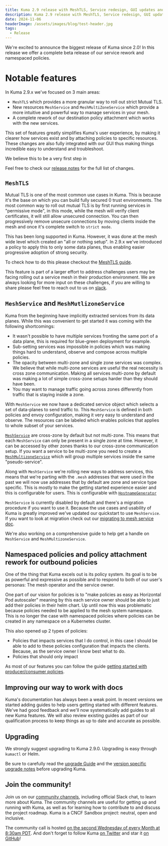 ```yaml
---
title: Kuma 2.9 release with MeshTLS, Service redesign, GUI updates and more...
description: Kuma 2.9 release with MeshTLS, Service redesign, GUI updates and more...
date: 2024-11-06
headerImage: /assets/images/blog/test-header.jpg
tags:
  - Release
---
```


We're excited to announce the biggest release of Kuma since 2.0! 
In this release we offer a complete beta release of our service rework and namespaced policies.

# Notable features
In Kuma 2.9.x we've focused on 3 main areas:
* `MeshTLS` which provides a more granular way to roll out strict Mutual TLS.
* New resources `MeshService` and `MeshMultiZoneService` which provide a more intuitive and powerful way to manage services in your mesh.
* A complete rework of our destination policy attachment which works with the new services. 

This set of features greatly simplifies Kuma's user experience, by making it clearer how services exist and by attaching policies
to specific resources. These changes are also fully integrated with our GUI thus making things incredible easy to understand and troubleshoot.

We believe this to be a very first step in

Feel free to check our [release notes](https://github.com/kumahq/kuma/releases/tag/2.9.0) for the full list of changes.

## `MeshTLS`

Mutual TLS is one of the most common use cases in Kuma. This is because it's the base on which you can build fully secured 0 trust environments.
The most common way to roll out mutual TLS is by first running services in "permissive mode", in this mode, while the mesh will verify client certificates,
it will still allow unsecured connection.
You can then progressively remove unsecure connections by moving clients inside the mesh and once it's complete switch to `strict mode`.

This has been long supported in Kuma. However, it was done at the mesh wide level which created an "all or nothing setup".
In 2.9.x we've introduced a policy to apply this to only some data planes, thus enabling easier progressive adoption of strong security.

To check how to do this please checkout the [MeshTLS guide](/docs/2.9.x/guides/progressively-rolling-in-strict-mtls/).

This feature is part of a larger effort to address challenges users may be facing rolling out a service mesh in their production environment.
We are always looking for more input on these challenges, if you are willing to share please feel free to reach out to us on [slack](https://kuma.io/community/).

## `MeshService` and `MeshMutlizoneService`

Kuma from the beginning have implicitly extracted services from its data planes.
While this was convenient to get started it was coming with the following shortcomings:

- It wasn't possible to have multiple services fronting the same port of a data plane, this is required for blue-green deployment for example.
- Sub-setting services was impossible in policies which was making things hard to understand, observe and compose across multiple policies.
- The opacity between multi-zone and single zone services was complex. We believe that while multi-zone services are useful the real necessity is cross zone communication. Making all services multi-zone by default was making a lot of simple cross-zone setups harder than they should have been.
- You may want to manage traffic going across zones differently from traffic that is staying inside a zone.

With `MeshService` we now have a dedicated service object which selects a set of data-planes to send traffic to.
This `MeshService` is defined in both policies and envoy configuration, making it very easy to understand and observe.
The resources can be labeled which enables policies that applies to whole subset of your services.

[`MeshService`](/docs/2.9.x/networking/meshservice/) are cross-zone by default but not multi-zone.
This means that each `MeshService` can only be present in a single zone at time.
However, it can be accessed by other zones thanks to our cross-zone communication setup.
If you want a service to be multi-zone you need to create a [`MeshMultizoneService`](/docs/2.9.x/networking/meshmultizoneservice/) which will group multiple services inside the same "pseudo-service".

Along with `MeshService` we're rolling new ways to address services, this means that we're parting with the `.mesh` addresses that were used in the past we will now
use addresses that by default are zone and service type specific. This is mostly to make the getting started experience easier and this is configurable for users.
This is configurable with [`HostnameGenerator`](/docs/2.9.x/networking/hostnamegenerator/)

`MeshService` is currently disabled by default and there's a migration procedure if you want to use it.
Because the use cases and usability of Kuma is greatly improved we've updated our quickstart to use `MeshService`.
If you want to look at migration check out our  [migrating to mesh service doc](/docs/2.9.x/networking/meshservice/#migration). 

We're also working on a comprehensive guide to help get a handle on `MeshService` and `MeshMultizoneService`.

## Namespaced policies and policy attachment rework for outbound policies

One of the thing that Kuma excels out is its policy system.
Its goal is to be as powerful and expressive as possible and to respond to both of our user's personas: The mesh operator and the service owner.

One part of our vision for policies is to "make policies as easy as Horizontal Pod autoscaler" meaning by this each service owner should be
able to just add their policies in their helm chart.
Up until now this was problematic because policies needed to be applied to the mesh system namespace.
This is no longer the case with namespaced policies where policies can be created in any namespace on a Kubernetes cluster.

This also opened up 2 types of policies:

- Policies that impacts services that I do control, in this case I should be able to add to these policies configuration that impacts the clients. Because, as the service owner I know best what to do.
- Policies that should only impact

As most of our features you can follow the guide [getting started with producer/consumer policies](/docs/2.9.x/guides/consumer-producer-policies/).

## Improving our way to work with docs

Kuma's documentation has always been a weak point.
In recent versions we started adding guides to help users getting started with different features.
We've had good feedback and we'll now systematically add guides to all new Kuma features.
We will also review existing guides as part of our qualification process to keep things as up to date and accurate as possible.

## Upgrading

We strongly suggest upgrading to Kuma 2.9.0. Upgrading is easy through `kumactl` or Helm.

Be sure to carefully read the [upgrade Guide](/docs/2.9.x/production/upgrades-tuning/upgrades/) and the [version specific upgrade notes](/docs/2.9.x/production/upgrades-tuning/upgrade-notes) before upgrading Kuma.

## Join the community!

Join us on our [community channels](/community/), including official Slack chat, to learn more about Kuma.
The community channels are useful for getting up and running with Kuma, as well as for learning how to contribute to and discuss the project roadmap.
Kuma is a CNCF Sandbox project: neutral, open and inclusive.

The community call is hosted [on the second Wednesday of every Month at 8:30am PDT](/community/).
And don't forget to follow Kuma [on Twitter](https://twitter.com/kumamesh) and star it [on GitHub](https://github.com/kumahq/kuma)!
